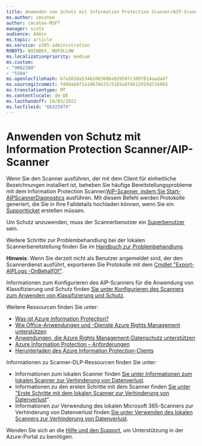 ```yaml
---
title: Anwenden von Schutz mit Information Protection Scanner/AIP-Scanner
ms.author: cmcatee
author: cmcatee-MSFT
manager: scotv
audience: Admin
ms.topic: article
ms.service: o365-administration
ROBOTS: NOINDEX, NOFOLLOW
ms.localizationpriority: medium
ms.custom:
- "9002280"
- "5504"
ms.openlocfilehash: b7a5810a53462d83686a920507c3807014aada07
ms.sourcegitcommit: fd40ab0f1a1d678e25c5165e8f4612919d72e9b5
ms.translationtype: MT
ms.contentlocale: de-DE
ms.lasthandoff: 10/03/2022
ms.locfileid: "68325974"
---
```

# <a name="applying-protection-with-information-protection-scanneraip-scanner"></a>Anwenden von Schutz mit Information Protection Scanner/AIP-Scanner

Wenn Sie den Scanner ausführen, der mit dem Client für einheitliche Bezeichnungen installiert ist, beheben Sie häufige Bereitstellungsprobleme mit dem Information Protection Scanner/[AIP-Scanner, indem Sie Start-AIPScannerDiagnostics](https://docs.microsoft.com/powershell/module/azureinformationprotection/start-aipscannerdiagnostics?view=azureipps) ausführen. Mit diesem Befehl werden Protokolle generiert, die Sie in Ihre Falldetails hochladen können, wenn Sie ein [Supportticket](https://ms.portal.azure.com/#view/Microsoft_Azure_Support/HelpAndSupportBlade/~/overview) erstellen müssen.

Um Schutz anzuwenden, muss der Scannerbenutzer ein [Superbenutzer](https://docs.microsoft.com/azure/information-protection/configure-super-users) sein.  

Weitere Schritte zur Problembehandlung bei der lokalen Scannerbereitstellung finden Sie im [Handbuch zur Problembehandlung](https://docs.microsoft.com/azure/information-protection/deploy-aip-scanner-tsg).  

**Hinweis**: Wenn Sie derzeit nicht als Benutzer angemeldet sind, der den Scannerdienst ausführt, exportieren Sie Protokolle mit dem [Cmdlet "Export-AIPLogs -OnBehalfOf"](https://docs.microsoft.com/powershell/module/azureinformationprotection/export-aiplogs?view=azureipps).

Informationen zum Konfigurieren des AIP-Scanners für die Anwendung von Klassifizierung und Schutz finden [Sie unter Konfigurieren des Scanners zum Anwenden von Klassifizierung und Schutz](https://docs.microsoft.com/azure/information-protection/deploy-aip-scanner#configure-the-scanner-to-apply-classification-and-protection).

Weitere Ressourcen finden Sie unter:

- [Was ist Azure Information Protection?](https://docs.microsoft.com/azure/information-protection/what-is-information-protection)
- [Wie Office-Anwendungen und -Dienste Azure Rights Management unterstützen](https://learn.microsoft.com/azure/information-protection/office-apps-services-support)
- [Anwendungen, die Azure Rights Management-Datenschutz unterstützen](https://learn.microsoft.com/azure/information-protection/requirements-applications) 
- [Azure Information Protection – Anforderungen](https://learn.microsoft.com/azure/information-protection/requirements)
- [Herunterladen des Azure Information Protection-Clients](https://www.microsoft.com/download/details.aspx?id=53018) 

Informationen zu Scanner-DLP-Ressourcen finden Sie unter:

- Informationen zum lokalen Scanner finden [Sie unter Informationen zum lokalen Scanner zur Verhinderung von Datenverlust](https://learn.microsoft.com/microsoft-365/compliance/dlp-on-premises-scanner-learn).
- Informationen zu den ersten Schritte mit dem Scanner finden [Sie unter "Erste Schritte mit dem lokalen Scanner zur Verhinderung von Datenverlust](https://learn.microsoft.com/microsoft-365/compliance/dlp-on-premises-scanner-get-started)".
- Informationen zur Verwendung des lokalen Microsoft 365-Scanners zur Verhinderung von Datenverlust finden [Sie unter Verwenden des lokalen Scanners zur Verhinderung von Datenverlust](https://learn.microsoft.com/microsoft-365/compliance/dlp-on-premises-scanner-use). 

Wenden Sie sich an die [Hilfe und den Support](https://ms.portal.azure.com/#view/Microsoft_Azure_Support/HelpAndSupportBlade/~/overview), um Unterstützung in der Azure-Portal zu benötigen. 